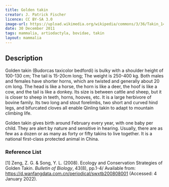 ```yaml
---
title: Golden takin
creator: J. Patrick Fischer
licence: CC BY-SA 3.0
image-url: https://upload.wikimedia.org/wikipedia/commons/3/36/Takin_1427.JPG
date: 30 December 2011
tags: mammalia, artiodactyla, bovidae, takin
layout: mammalia
---
```


## Description

Golden takin (Budorcas taxicolor bedfordi) is bulky with a shoulder height of 100-130 cm; The tail is 15-20cm long; The weight is 250-400 kg. Both males and females have shorter horns, which are twisted and generally about 20 cm long. The head is like a horse, the horn is like a deer, the hoof is like a cow, and the tail is like a donkey. Its size is between cattle and sheep, but it is closer to sheep in teeth, horns, hooves, etc. It is a large herbivore of bovine family. Its two long and stout forelimbs, two short and curved hind legs, and bifurcated cloves all enable Qinling takin to adapt to mountain climbing life.

Golden takin gives birth around February every year, with one baby per child. They are alert by nature and sensitive in hearing. Usually, there are as few as a dozen or as many as forty or fifty takins to live together. It is a national first-class protected animal in China.


### Reference List
[1] Zeng, Z. G. & Song, Y. L. (2008). Ecology and Conservation Strategies of Golden Takin. _Bulletin of Biology_, 43(8), pp.1-4/ Available from: https://d.wanfangdata.com.cn/periodical/swxtb200808001 (Accessed: 4 January 2022).